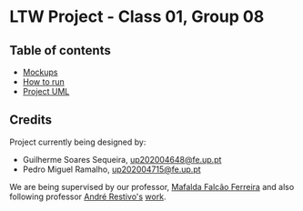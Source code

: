 # LTW Project - Class 01, Group 08

## Table of contents

- [Mockups](docs/mokcups.md)
- [How to run](docs/mokcups.md)
- [Project UML](docks/uml.md)

## Credits

Project currently being designed by:
- Guilherme Soares Sequeira, up202004648@fe.up.pt
- Pedro Miguel Ramalho, up202004715@fe.up.pt

We are being supervised by our professor, [Mafalda Falcão Ferreira](https://github.com/mafaldafalcaotvf) and also following professor [André Restivo's](https://github.com/arestivo) [work](https://web.fe.up.pt/~arestivo/page/courses/ltw/).